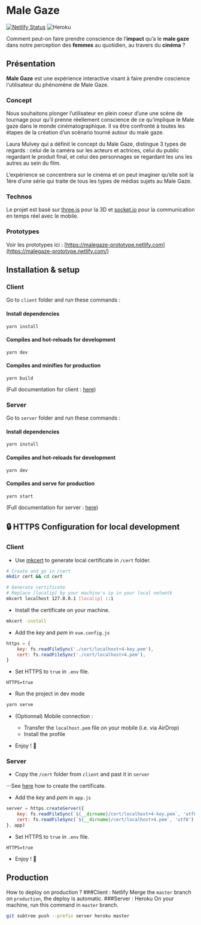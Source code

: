 # Male Gaze

[![Netlify Status](https://api.netlify.com/api/v1/badges/752f1a75-cedf-4203-8126-17cc6a19ca09/deploy-status)](https://app.netlify.com/sites/malegaze/deploys)
![Heroku](https://heroku-badge.herokuapp.com/?app=malegaze)

Comment peut-on faire prendre conscience de l’**impact** qu’a le **male gaze** dans notre perception des **femmes** au quotidien, au travers du **cinéma** ?

## Présentation
**Male Gaze** est une expérience interactive visant à faire prendre coscience l'utilisateur du phénomène de Male Gaze. 

### Concept
Nous souhaitons plonger l’utilisateur en plein coeur d’une une scène de tournage pour qu’il prenne réellement conscience de ce qu’implique le Male gaze dans le monde cinématographique. Il va être confronté à toutes les étapes de la création d’un scénario tourné autour du male gaze. 

Laura Mulvey qui a définit le concept du Male Gaze, distingue 3 types de regards : celui de la caméra sur les acteurs et actrices, celui du public regardant le produit final, et celui des personnages se regardant les uns les autres au sein du film. 

L’expérience se concentrera sur le cinéma et on peut imaginer qu’elle soit la 1ère d’une série qui traite de tous les types de médias sujets au Male Gaze.

### Technos
Le projet est basé sur [three.js](https://threejs.org/) pour la 3D et [socket.io](https://socket.io/) pour la communication en temps réel avec le mobile.

### Prototypes
Voir les prototypes ici : [https://malegaze-prototype.netlify.com](https://malegaze-prototype.netlify.com/)

## Installation & setup

### Client
Go to `client` folder and run these commands :

#### Install dependencies
```
yarn install
```

#### Compiles and hot-reloads for development
```
yarn dev
```

#### Compiles and minifies for production
```
yarn build
```

(Full documentation for client : [here](./client/README.md))

### Server
Go to `server` folder and run these commands :
#### Install dependencies
```
yarn install
```

#### Compiles and hot-reloads for development
```
yarn dev
```

#### Compiles and serve for production
```
yarn start
```

(Full documentation for server : [here](./server/README.md))

## 🔒 HTTPS Configuration for local development

### Client

- Use [mkcert](https://github.com/FiloSottile/mkcert) to generate local certificate in `/cert` folder.
````bash
# Create and go in /cert
mkdir cert && cd cert

# Generate certificate
# Replace [localip] by your machine's ip in your local netwotk
mkcert localhost 127.0.0.1 [localip] ::1
````

- Install the certificate on your machine.
````bash
mkcert -install
````

- Add the *key* and *pem* in `vue.config.js`
```js
https = {
    key: fs.readFileSync('./cert/localhost+4-key.pem'),
    cert: fs.readFileSync('./cert/localhost+4.pem'),
}
```

- Set HTTPS to `true` in `.env` file.
````dotenv
HTTPS=true
````

- Run the project in dev mode
```bash
yarn serve
```

- (Optionnal) Mobile connection :
    
    - Transfer the `localhost.pem` file on your mobile (i.e. via AirDrop)
    - Install the profile

- Enjoy ! 🎉


### Server

- Copy the `/cert` folder from `client` and past it in `server`

⋅⋅⋅See [here](#client-1) how to create the certificate.

- Add the *key* and *pem* in `app.js`
```js
server = https.createServer({
    key: fs.readFileSync(`${__dirname}/cert/localhost+4-key.pem`, 'utf8'),
    cert: fs.readFileSync(`${__dirname}/cert/localhost+4.pem`, 'utf8')
}, app)
```

- Set HTTPS to `true` in `.env` file.
````dotenv
HTTPS=true
````

- Enjoy ! 🎉

## Production
How to deploy on production ?
###Client : Netlify
Merge the `master` branch on `production`, the deploy is automatic.
###Server : Heroku
On your machine, run this command in `master` branch.
```bash
git subtree push --prefix server heroku master
```
